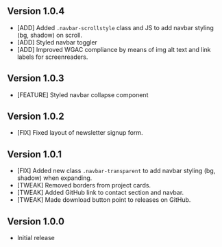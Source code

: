 ## Version 1.0.4
- [ADD] Added `.navbar-scrollstyle` class and JS to add navbar styling (bg, shadow) on scroll.
- [ADD] Styled navbar toggler
- [ADD] Improved WGAC compliance by means of img alt text and link labels for screenreaders.

## Version 1.0.3

- [FEATURE] Styled navbar collapse component


## Version 1.0.2

- [FIX] Fixed layout of newsletter signup form.


## Version 1.0.1

- [FIX] Added new class `.navbar-transparent` to add navbar styling (bg, shadow) when expanding.
- [TWEAK] Removed borders from project cards.
- [TWEAK] Added GitHub link to contact section and navbar.
- [TWEAK] Made download button point to releases on GitHub.


## Version 1.0.0

 - Initial release